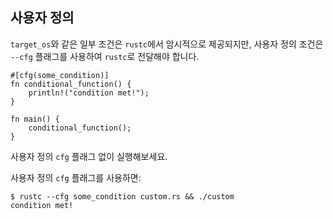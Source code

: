 ## 사용자 정의

`target_os`와 같은 일부 조건은 `rustc`에서 암시적으로 제공되지만, 사용자 정의 조건은 `--cfg` 플래그를 사용하여 `rustc`로 전달해야 합니다.

```rust,editable,ignore,mdbook-runnable
#[cfg(some_condition)]
fn conditional_function() {
    println!("condition met!");
}

fn main() {
    conditional_function();
}
```

사용자 정의 `cfg` 플래그 없이 실행해보세요.

사용자 정의 `cfg` 플래그를 사용하면:

```shell
$ rustc --cfg some_condition custom.rs && ./custom
condition met!
```
